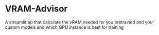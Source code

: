 # VRAM-Advisor
A streamlit ap that calculate the vRAM needed for you pretrained and your custom models and which GPU instance is best for training 
